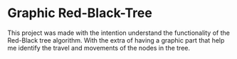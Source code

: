 # Graphic Red-Black-Tree

This project was made with the intention understand the functionality of the Red-Black tree algorithm. 
With the extra of having a graphic part that help me identify the travel and movements of the nodes in the tree.
